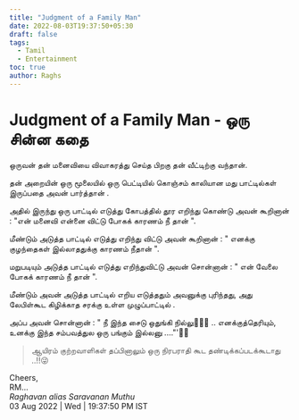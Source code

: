 ```yaml
---
title: "Judgment of a Family Man"
date: 2022-08-03T19:37:50+05:30
draft: false
tags:
  - Tamil
  - Entertainment
toc: true
author: Raghs
---
```


# Judgment of a Family Man - ஒரு சின்ன கதை

ஒருவன் தன் மனைவியை விவாகரத்து செய்த பிறகு தன் வீட்டிற்கு வந்தான்.

தன் அறையின் ஒரு மூலையில் ஒரு பெட்டியில் கொஞ்சம் காலியான மது பாட்டில்கள் இருப்பதை அவன் பார்த்தான் .

அதில் இருந்து ஒரு பாட்டில் எடுத்து கோபத்தில் தூர எறிந்து கொண்டு அவன் கூறினான் : 
"என் மனைவி என்னை விட்டு போகக் காரணம் நீ தான் ".

<!--more-->

மீண்டும் அடுத்த பாட்டில் எடுத்து எறிந்து விட்டு அவன் கூறினான் : 
" எனக்கு குழந்தைகள் இல்லாததுக்கு காரணம் நீதான் ".

மறுபடியும் அடுத்த பாட்டில் எடுத்து எறிந்துவிட்டு அவன் சொன்னான் :
" என் வேலை போகக் காரணம் நீ தான் ".

மீண்டும் அவன் அடுத்த பாட்டில் எறிய எடுத்ததும் அவனுக்கு புரிந்தது, அது லேபிள்கூட கிழிக்காத சரக்கு உள்ள முழுப்பாட்டில் .

அப்ப அவன் சொன்னான் :
" நீ இந்த சைடு ஒதுங்கி நில்லு🍾🍾🍾 .. எனக்குத்தெரியும், உனக்கு இந்த சம்பவத்துல ஒரு பங்கும் இல்லனு ...."'🤣🤩

> ஆயிரம் குற்றவாளிகள் தப்பினாலும் ஒரு நிரபராதி கூட தண்டிக்கப்படக்கூடாது ..!!😜


Cheers,\
RM...\
_Raghavan alias Saravanan Muthu_\
03 Aug 2022 | Wed | 19:37:50 PM IST
